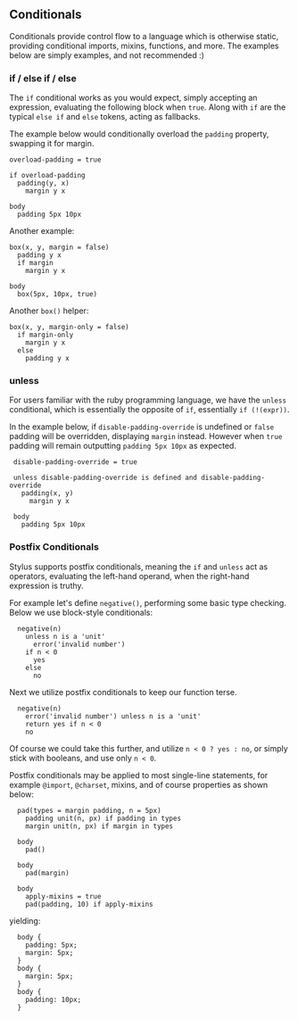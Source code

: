 
## Conditionals

 Conditionals provide control flow to a language which is otherwise static, providing conditional imports, mixins, functions, and more. The examples below are simply examples, and not recommended :)

### if / else if / else

 The `if` conditional works as you would expect, simply accepting an expression, evaluating the following block when `true`. Along with `if` are the typical `else if` and `else` tokens, acting as fallbacks.

 The example below would conditionally overload the `padding` property, swapping it for margin.

    overload-padding = true

    if overload-padding
      padding(y, x)
        margin y x

    body
      padding 5px 10px

Another example:

    box(x, y, margin = false)
      padding y x
      if margin
        margin y x

    body
      box(5px, 10px, true)

Another `box()` helper:

    box(x, y, margin-only = false)
      if margin-only
        margin y x
      else
        padding y x

### unless

 For users familiar with the ruby programming language, we have the `unless` conditional, which is essentially the opposite of `if`, essentially `if (!(expr))`.

In the example below, if `disable-padding-override` is undefined or `false` padding will be overridden, displaying `margin` instead. However when `true` padding will remain outputting `padding 5px 10px` as expected.

     disable-padding-override = true

     unless disable-padding-override is defined and disable-padding-override
       padding(x, y)
         margin y x

     body
       padding 5px 10px

### Postfix Conditionals

  Stylus supports postfix conditionals, meaning the `if` and `unless` act as operators, evaluating the left-hand operand, when the right-hand expression is truthy.


  For example let's define `negative()`, performing some basic type checking. Below we use block-style conditionals:

      negative(n)
        unless n is a 'unit'
          error('invalid number')
        if n < 0
          yes
        else
          no

  Next we utilize postfix conditionals to keep our function terse.

      negative(n)
        error('invalid number') unless n is a 'unit'
        return yes if n < 0
        no

  Of course we could take this further, and utilize `n < 0 ? yes : no`, or simply stick with booleans, and use only `n < 0`.

  Postfix conditionals may be applied to most single-line statements, for example `@import`, `@charset`, mixins, and of course properties as shown below:


      pad(types = margin padding, n = 5px)
        padding unit(n, px) if padding in types
        margin unit(n, px) if margin in types

      body
        pad()

      body
        pad(margin)

      body
        apply-mixins = true
        pad(padding, 10) if apply-mixins

yielding:

      body {
        padding: 5px;
        margin: 5px;
      }
      body {
        margin: 5px;
      }
      body {
        padding: 10px;
      }


